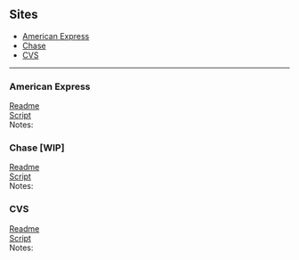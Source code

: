 

## Sites
  - [American Express](#american-express)
  - [Chase](#chase)
  - [CVS](#cvs)

***

### American Express

[Readme](https://github.com/ahillelt/AutomateOffers/blob/main/amex/readme.md)<br>
[Script](https://github.com/ahillelt/AutomateOffers/blob/main/amex/amex.sh)<br>
Notes:

### Chase [WIP]

[Readme]()<br>
[Script](https://github.com/ahillelt/AutomateOffers/blob/main/chase/chase.sh)<br>
Notes:


### CVS

[Readme]()<br>
[Script]()<br>
Notes:
